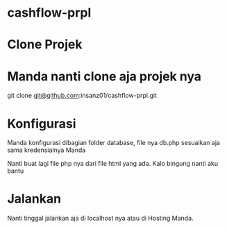 # cashflow-prpl

# Clone Projek

Manda nanti clone aja projek nya
==================================================
git clone git@github.com:insanz01/cashflow-prpl.git

# Konfigurasi

Manda konfigurasi dibagian folder database, file nya db.php
sesuaikan aja sama kredensialnya Manda

Nanti buat lagi file php nya dari file html yang ada.
Kalo bingung nanti aku bantu

# Jalankan

Nanti tinggal jalankan aja di localhost nya atau di Hosting Manda.

